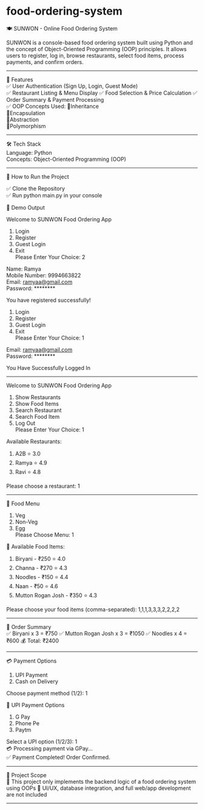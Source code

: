 # food-ordering-system
 🍽️ SUNWON - Online Food Ordering System

SUNWON is a console-based food ordering system built using Python and the concept of Object-Oriented Programming (OOP) principles. It allows users to register, log in, browse restaurants, select food items, process payments, and confirm orders.

---

 🚀 Features  
  ✅ User Authentication (Sign Up, Login, Guest Mode)  
  ✅ Restaurant Listing & Menu Display 
  ✅ Food Selection & Price Calculation 
  ✅ Order Summary & Payment Processing  
  ✅ OOP Concepts Used:
                      🔹Inheritance  
                      🔹Encapsulation  
                      🔹Abstraction  
                      🔹Polymorphism  

---

 🛠️ Tech Stack  
 Language: Python  
 Concepts: Object-Oriented Programming (OOP)  

---

 📌 How to Run the Project  

 ✅ Clone the Repository  
 ✅ Run python main.py in your console


 🚀 Demo Output

Welcome to SUNWON Food Ordering App
1. Login  
2. Register  
3. Guest Login  
4. Exit  
Please Enter Your Choice: 2

Name: Ramya  
Mobile Number: 9994663822  
Email: ramyaa@gmail.com  
Password: ********  

You have registered successfully!

1. Login  
2. Register  
3. Guest Login  
4. Exit  
Please Enter Your Choice: 1  

Email: ramyaa@gmail.com  
Password: ********  

You Have Successfully Logged In  

---

Welcome to SUNWON Food Ordering App  
1. Show Restaurants  
2. Show Food Items  
3. Search Restaurant  
4. Search Food Item  
5. Log Out  
Please Enter Your Choice: 1  

Available Restaurants:  
1. A2B ⭐ 3.0  
2. Ramya ⭐ 4.9  
3. Ravi ⭐ 4.8  

Please choose a restaurant: 1  

---

 📜 Food Menu  
1. Veg  
2. Non-Veg  
3. Egg  
Please Choose Menu: 1  

 🍛 Available Food Items:  
1. Biryani - ₹250 ⭐ 4.0  
2. Channa - ₹270 ⭐ 4.3  
3. Noodles - ₹150 ⭐ 4.4  
4. Naan - ₹50 ⭐ 4.6  
5. Mutton Rogan Josh - ₹350 ⭐ 4.3  

Please choose your food items (comma-separated): 1,1,1,3,3,3,2,2,2,2  

---

 🛒 Order Summary  
  ✅ Biryani x 3 = ₹750
  ✅ Mutton Rogan Josh x 3 = ₹1050 
  ✅ Noodles x 4 = ₹600
  💰 Total: ₹2400

---

 💳 Payment Options  
  1. UPI Payment  
  2. Cash on Delivery  

Choose payment method (1/2): 1 

 📲 UPI Payment Options  
   1. G Pay  
   2. Phone Pe  
   3. Paytm  

Select a UPI option (1/2/3): 1  
  💳 Processing payment via GPay...  
  ✅ Payment Completed! Order Confirmed. 

---

 📌 Project Scope  
🔹 This project only implements the backend logic of a food ordering system using OOPs
🔹 UI/UX, database integration, and full web/app development are not included 

---

  
